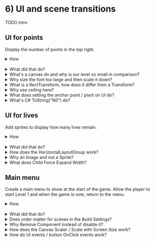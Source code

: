 # 6) UI and scene transitions

TODO intro



## UI for points

Display the number of points in the top right.

<details><summary>How</summary>

Create and position the points text:

 - In the Hierarchy, right click create UI -> **Text**.
   - This creates a Canvas and a Text GameObject.
 - Select the "Text" GameObject:
   - Name it "Points".
   - Pivot: (1, 1)
   - Paragraph Alignment: Right
   - Anchor: Top right

<img src="http://i.imgur.com/xPFe8kV.png" width=300px />   

 - Use the move tool to position the text in the top right (you may need to zoom out a lot).
 
<img src="http://i.imgur.com/r7g1W7y.png" width=500px />

<br>Style the text:

 - Select the Text GameObject:
   - Color: white
   - Font: kenpixel_future
   - Font size: 32 (text may disappear)
   - Height: 40 (text should be too large)
   - Width: 500
   - Use the scale tool to scale down until its a good size.

<br>Update the text when the player earns points:

 - Create script Components/UI/**TextPoints**:

```csharp
using UnityEngine;
using UnityEngine.UI;

public class TextPoints : MonoBehaviour
{
  [SerializeField]
  float scrollSpeed = .1f;

  Text text;

  int lastPointsDisplayed;

  protected void Awake()
  {
    text = GetComponent<Text>();

    Debug.Assert(text != null);
  }

  protected void Update()
  {
    int currentPoints = GameController.instance.points;
    int deltaPoints = currentPoints - lastPointsDisplayed;
    if(deltaPoints > 0)
    {
      float speed = scrollSpeed * Time.deltaTime;
      float pointsTarget =
        Mathf.Lerp(lastPointsDisplayed, currentPoints, speed);
      int pointsToDisplay = Mathf.CeilToInt(pointsTarget);
      text.text = pointsToDisplay.ToString("N0");
      lastPointsDisplayed = pointsToDisplay;
    }
  }
}
```

 - Add **TextPoints** to the Points GameObject.

<hr></details><br>
<details><summary>What did that do?</summary>

Create and position the points text:

A canvas was created to hold the text for points, we'll add more to this canvas soon.  We set the anchor and pivot to the top right and position the text in the corner of the canvas.

<br>Style the text:

Kenpixel_future is a fixed width font, which makes the points look a little better as the values are changing.  We set the font size too large and then scale down to size to get a crisp display.

<br>Update the text when the player earns points:

TextPoints uses Lerp to scroll the number of points displayed up until reaching the current value.  This means if the player earns 100 points, we may see 10 the first frame and 17 the second frame, 20 the third, etc where the number of points increasing each frame slows down as it approaches the actual value.

<hr></details>
<details><summary>What's a canvas do and why is our level so small in comparison?</summary>

The Canvas is a container holding UI.  It allows Unity to manage features such as automatically scaling UI to fit the current resolution.  Unity offers components such as the VerticalLayoutGroup which help in getting positioning and sizing correct.

Canvas appears in the Scene window along side other objects in the game.  It's huge, and overlaps the world center a little.  This is an arbitrary decision from Unity - the Canvas is actually completely separate from the rest of the game.  I believe they choose to display this way as a simplification so you don't need another window for editing.

You can use the Layers button in the editor to hide UI if you prefer, allowing you to just look at the game or level design.

<img src="http://i.imgur.com/ewCoCiB.png" width=300px />

<hr></details>
<details><summary>Why size the font too large and then scale it down?</summary>

Fonts by default may look blurry.  We size the font too large and then scale it down via the RectTransform to fit in order to make the rendering more clear for users.

Here is an example, the top is sized only using font size while the bottom is oversized and then scaled down:

<img src="http://i.imgur.com/qLqSeRV.png" width=300px />

<hr></details>
<details><summary>What is a RectTransform, how does it differ from a Transform?</summary>

A RectTransform is the UI version of the Transform used for GameObjects.  RectTransform inherits from Transform, adding features specifically for UI positioning such as pivot points and an anchor.  Anything displayed in a Canvas must use a RectTransform... as that is how Canvas does layout and positioning.

<hr></details>
<details><summary>Why use ceiling here?</summary>

We need to ensure that each iteration of Update increases the points displayed by at least one, if we are not already displaying the final value.  Without this, it's possible each Update would calculate less than 1 - if we simply cast that means that each update would progress by 0 and therefore never actually display the correct amount.

<hr></details>
<details><summary>What does setting the anchor point / pivot on UI do?</summary>

Setting the anchor changes how the position for the Rect is determined.  The default is center, which means places (0, 0) at the center of the screen.  The unit for these coordinates is pixels.  

As the screen size changes, the offset from the anchor point is still defined in pixels.  If we positioned the points with a center anchor, it would not be position correctly when the resolution changed.

Pivot point is the spot in the GameObject which is used for positioning against the anchor.  It is defined in percent of the object's size, 0 to 1.  So if we have an anchor point of top right and the pivot is center (.5, .5) than the position (0, 0) will center the object in the corner, causing half of it to be offscreen.  Switch the pivot point to (1, 1) and the entire object is visible.

Unity also offers the Canvas Scaler component on the Canvas GameObject which can be used to automatically update position and sizing when the resolution changes.

<hr></details>
<details><summary>What's C# ToString("N0") do?</summary>

ToString is available on all types in C#.  When using ToString to convert a number, you may optionally include format codes like this.  "N0" is a common one.

 - "N" states it should formatted as a number, with commas in the states and periods in Europe, etc (e.g. 12,000,000).
 - "0" means any decimal places should not be included (e.g. 1000.234 would display as 1,000).

There are a lot of options when it comes to generating strings.  Read [more from Microsoft here](https://docs.microsoft.com/en-us/dotnet/standard/base-types/formatting-types).

<hr></details>

## UI for lives

Add sprites to display how many lives remain.

<details><summary>How</summary>

Add sprites for lives:

 - Add an Empty GameObject as a child to the Canvas, named "Lives".
   - Add **HorizontalLayoutGroup**:
     - Spacing: 30
     - Child Alignment: Upper Right
     - Uncheck Child Force Expand Width
 - Add an **Image** to the Canvas as well, named "Life".
   - Change the Source Image.  We are using **spritesheet_jumper_62**.
   - Copy / paste Life so that there are 3.
 - Position the Lives GameObject under the Points.

<img src="http://i.imgur.com/yZXrKUG.png" width=150px />

<br>Animate hiding the life sprite on death:

 - Create script Components/UI/**LifeLine**:

```csharp
using System;
using UnityEngine;

public class LifeLine : PlayerDeathMonoBehaviour
{
  [SerializeField]
  int lifeCount = 1;

  public override void OnPlayerDeath()
  {
    if(GameController.instance.lifeCounter < lifeCount)
    {
      DeathEffectManager.PlayDeathEffectsThenDestroy(gameObject);
    }
  }
}
```

 - Select each of the Life GameObjects (all 3).
   - Add **LifeLine**:
     - Change the lifeCount for each so that the first is 3, the second 2, and the last 1.
   - Add **DeathEffectThrob**.

<hr></details><br>
<details><summary>What did that do?</summary>

Add sprites for lives:

3 sprites were added to represent the number of lives remaining.  The  HorizontalLayoutGroup is used to position the sprites -- this approach is optional, there are other ways you could have achieved the same layout.

Animate hiding the life sprite on death:

When the player dies, LifeLine triggers DeathEffects on itself if the player just lost the life point that sprite represents.  DeathEffectThrob causes the sprite to animate its death by scaling up and down and getting smaller until its gone.

<hr></details>
<details><summary>How does the HorizontalLayoutGroup work?</summary>

The Horizontal Layout Group places its child GameObjects next to each other, side by side. There are various options for controlling the layout, such as:

 - Spacing: Adds padding between each of the child GameObjects.
 - Child Alignment: Defines if the child GameObjects should appear in the center, left, or right, etc of this GameObject.
 - Child Force Expand: Causes the child GameObjects to get wider, filling the entire parent GameObject.  This appears as whitespace between objects.

<hr></details>
<details><summary>Why an Image and not a Sprite?</summary>

Image is essentially a special kind of sprite with a RectTransform, to be used with a Canvas.  The Canvas and its associated components, such as the HorizontalLayoutGroup, only work with GameObjects that have a RectTransform.

<hr></details>
<details><summary>What does Child Force Expand Width?</summary>

Force Expand Width will automatically increase the Spacing so that the Images fill the entire container.  If we were to use this, and get things positioned correctly by modifying the RectTransform width - it may look correct at the start but once one of the lives is destroyed, the others would re-layout to fill that gap... and that would look wrong.

<hr></details>


## Main menu

Create a main menu to show at the start of the game.  Allow the player to start Level 1 and when the game is over, return to the menu.

<details><summary>How</summary>

Create the Menu scene:

 - Create a new Scene, save it as Scenes/**Menu**.
   - Add the Scene to Build Settings.
     - Drag and drop it so that it is the first scene in the list.
 - Add the GameController prefab.

<br>Design the scene:

 - Add a Platform sprite to the bottom.
   - Add **BoxCollider2D**.
   - Layer: **Floor**
 - Add the Character prefab.
   - Add **WanderWalkController**.
   - Add **BounceOffScreenEdges**.
   - Remove the **PlayerController**.

<img src="http://i.imgur.com/QCrcf66.png" width=150px />

 - Add the EvilCloud sprite
   - Create an animation to loop, named Animations/**MenuCloud**.
   - Adjust the playback speed in the Animator Controller.

<img src="http://i.imgur.com/dM4LFPk.png" width=300px />

<br>Add a play button:

 - Create UI -> Button, named "Play".
 - Select the Canvas GameObject:
   - Canvas Scaler UI Scale Mode: **Scale with Screen Size**
 - Select the Play GameObject:
   - Change the Source Image.  We are using **spritesheet_tiles_22**.
   - Position the button on the menu screen.
 - Select the Text GameObject under Play.
   - Text: "Play"
   - Color: black
   - Font Size: 50
   - RectTransform Top: about -22 so the text is positioned well on the sign.
    
<img src="http://i.imgur.com/bDZ5dr5.png" width=150px />

 - Create script Components/UI/**ButtonChangeScene**:

```csharp
using UnityEngine;
using UnityEngine.SceneManagement;

public class ButtonChangeScene : MonoBehaviour
{
  [SerializeField]
  string sceneName;

  public void OnClickLoadScene()
  {
    SceneManager.LoadScene(sceneName);
  }
}
```

 - Select the Play GameObject:
   - Add **ButtonChangeScene** and enter "Level1" for the scene name.
   - Under the button component, create a new OnClick event.

<img src="http://i.imgur.com/bGdqYZK.png" width=150px />

 - Drag and drop the ButtonChangeScene component onto the click event object box and then select the OnClickLoadScene event.

<img src="http://i.imgur.com/8EHUfAd.gif" width=300px />

<br>Return to the menu after losing:

 - Update Components/Controllers/**LevelController**:

<details><summary>Existing code</summary>

```csharp
using UnityEngine;
using UnityEngine.Playables;
```

</details>

```csharp
using UnityEngine.SceneManagement;
```

<details><summary>Existing code</summary>

```csharp
using UnityEngine;
using UnityEngine.Playables;
```

<details><summary>Existing code</summary>

```csharp
using UnityEngine.SceneManagement;
```

</details>

```csharp

public class LevelController : MonoBehaviour
{
  [SerializeField]
  GameObject playerPrefab;

  protected bool isGameOver;

  [SerializeField]
  PlayableDirector director; 

  [SerializeField]
  PlayableAsset TimelineEventPlayable;

  [SerializeField]
  int levelNumber = 1; 

  protected void OnEnable()
  {
    GameController.instance.onLifeCounterChange
      += Instance_onLifeCounterChange;

    StartLevel();
  }
  
  protected void OnDisable()
  {
    GameController.instance.onLifeCounterChange
      -= Instance_onLifeCounterChange;
  }

  void Instance_onLifeCounterChange()
  {
    if(isGameOver)
    {
      return;
    }

    BroadcastEndOfLevel();
 
    if(GameController.instance.lifeCounter <= 0)
    {
      isGameOver = true;
      YouLose();
    }
    else
    {
      StartLevel();
    }
  }

  public void YouWin()
  {
    if(isGameOver == true)
    {
      return;
    }

    isGameOver = true;

    director.Play(TimelineEventPlayable);

    DisableComponentsOnEndOfLevel[] disableComponentList 
      = GameObject.FindObjectsOfType<DisableComponentsOnEndOfLevel>();  
    for(int i = 0; i < disableComponentList.Length; i++)
    {
      DisableComponentsOnEndOfLevel disableComponent = disableComponentList[i];
      disableComponent.OnEndOfLevel();
    }
  }

  void StartLevel()
  {
    Instantiate(playerPrefab);
  }

  void BroadcastEndOfLevel()
  {
    PlayerDeathMonoBehaviour[] gameObjectList 
      = GameObject.FindObjectsOfType<PlayerDeathMonoBehaviour>();
    for(int i = 0; i < gameObjectList.Length; i++)
    {
      PlayerDeathMonoBehaviour playerDeath = gameObjectList[i];
      playerDeath.OnPlayerDeath();
    }
  }

  void YouLose()
  {
```

</details>

```csharp
    SceneManager.LoadScene("Menu"); 
```

<details><summary>Existing code</summary>

```csharp
  }
}
```

</details>

<hr></details><br>
<details><summary>What did that do?</summary>

Create the Menu scene:

A scene for the Menu was added as the first scene in build settings so that it's what you see first when starting the game.  

<br>Design the scene:

A simple platform was added the bottom for the character to walk on.  The character prefab is reused but we modify the configuration, swapping the PlayerController for the random movement components we used on HoverGuy.

<br>Add a play button:

When the button was added, a Canvas was automatically created.  Canvas was configured to Scale with Screen Size so that the button looks the same at all resolutions.

ButtonChangeScene exposes a public method that we wire up to be called by Unity's Button component when the button is clicked.

<br>Return to the menu after losing:

The LevelController was updated, leveraging the YouLose placeholder created earlier to return to the menu once the player is out of lives.

<hr></details>
<details><summary>Does order matter for scenes in the Build Settings?</summary>

The first enabled scene in Build Settings list is what appears first when playing the game.  Drag and drop scenes to change their order in that list.

You can disable scenes in Build Settings by unchecking the box, this excludes that scene from the build.  You can also select and hit Delete.

The order beyond the first does not matter for anything except for the index ID they are assigned.  When loading a scene you can either load by name or by index.  

I prefer using the name, as code is easier to follow.  You might also consider using an enum to define each scene in the correct order.  This way it's easier to maintain code if scene names or the order changes.

<hr></details>
<details><summary>Why Remove Component instead of disable it?</summary>

Either way should work.  I find it more clear to remove the component instead of just leaving it disabled as it's easier to understand what's happening with that GameObject.  Several times in this tutorial we have GameObjects with components which are disabled by default - all of them may be enabled if the right use case triggers it.  So removing the component clearly indicates there is no PlayerController in the menu, vs maybe there is a hidden way of enabling it.

<hr></details>
<details><summary>How does the Canvas Scaler / Scale with Screen Size work?</summary>

The Canvas Scaler controls the size of UI elements on the screen.  The default is constant pixel size which means that as the resolution gets larger, the relative size of UI is smaller (i.e. it does not scale up).  We are using Scale with Screen Size with makes UI elements bigger the bigger the screen is.

<hr></details>
<details><summary>How do UI events / button OnClick events work?</summary>

When an event occurs, such as OnClick for buttons, you can execute any number of methods.  Hit plus to add another event to call.  

To call an event, you first select the GameObject you want to operate on.  Once selected, each of the components on the GameObject are selectable from the event list.

Often you will be calling an event on the same object like we did here.

<hr></details>

